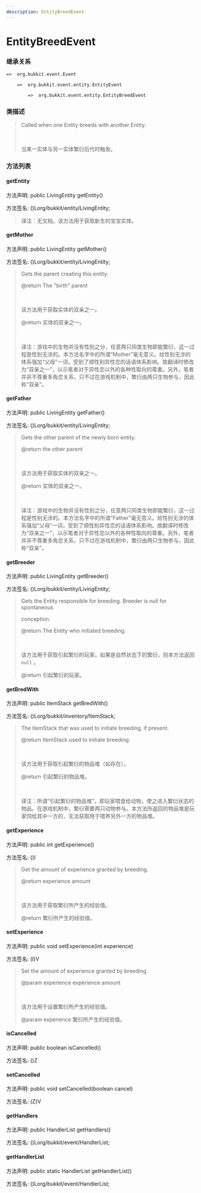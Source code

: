 ```yaml
---
description: EntityBreedEvent
---
```


# EntityBreedEvent

### 继承关系

    =>  org.bukkit.event.Event

        =>  org.bukkit.event.entity.EntityEvent

            =>  org.bukkit.event.entity.EntityBreedEvent

### 类描述

> Called when one Entity breeds with another Entity.
> 
> <br>
> 
> 当某一实体与另一实体繁衍后代时触发。

### 方法列表

#### getEntity

方法声明: public LivingEntity getEntity()

方法签名: ()Lorg/bukkit/entity/LivingEntity;

> 译注：无文档。该方法用于获取新生的宝宝实体。

#### getMother

方法声明: public LivingEntity getMother()

方法签名: ()Lorg/bukkit/entity/LivingEntity;

> Gets the parent creating this entity.
> 
> @return The "birth" parent
> 
> <br>
> 
> 该方法用于获取实体的双亲之一。
> 
> @return 实体的双亲之一。
> 
> <br>
> 
> 译注：游戏中的生物并没有性别之分，任意两只同类生物即能繁衍，这一过程是性别无涉的。本方法名字中的所谓“Mother”毫无意义。给性别无涉的体系强加“父母”一词，受到了顺性别异性恋的话语体系影响。故翻译时修改为“双亲之一”，以示笔者对于异性恋以外的各种性取向的尊重。另外，笔者并非不尊重多角恋关系，只不过在游戏机制中，繁衍由两只生物参与，因此称“双亲”。

#### getFather

方法声明: public LivingEntity getFather()

方法签名: ()Lorg/bukkit/entity/LivingEntity;

> Gets the other parent of the newly born entity.
> 
> @return the other parent
> 
> <br>
> 
> 该方法用于获取实体的双亲之一。
> 
> @return 实体的双亲之一。
> 
> <br>
> 
> 译注：游戏中的生物并没有性别之分，任意两只同类生物即能繁衍，这一过程是性别无涉的。本方法名字中的所谓“Father”毫无意义。给性别无涉的体系强加“父母”一词，受到了顺性别异性恋的话语体系影响。故翻译时修改为“双亲之一”，以示笔者对于异性恋以外的各种性取向的尊重。另外，笔者并非不尊重多角恋关系，只不过在游戏机制中，繁衍由两只生物参与，因此称“双亲”。

#### getBreeder

方法声明: public LivingEntity getBreeder()

方法签名: ()Lorg/bukkit/entity/LivingEntity;

> Gets the Entity responsible for breeding. Breeder is null for spontaneous
> 
> conception.
> 
> @return The Entity who initiated breeding.
> 
> <br>
> 
> 该方法用于获取引起繁衍的玩家。如果是自然状态下的繁衍，则本方法返回 `null` 。
> 
> @return 引起繁衍的玩家。

#### getBredWith

方法声明: public ItemStack getBredWith()

方法签名: ()Lorg/bukkit/inventory/ItemStack;

> The ItemStack that was used to initiate breeding, if present.
> 
> @return ItemStack used to initiate breeding.
> 
> <br>
> 
> 该方法用于获取引起繁衍的物品堆（如存在）。
> 
> @return 引起繁衍的物品堆。
> 
> <br>
> 
> 译注：所谓“引起繁衍的物品堆”，即玩家喂食给动物，使之进入繁衍状态的物品。在游戏机制中，繁衍需要两只动物参与。本方法所返回的物品堆是玩家饲给其中一方的，无法获取用于喂养另外一方的物品堆。

#### getExperience

方法声明: public int getExperience()

方法签名: ()I

> Get the amount of experience granted by breeding.
> 
> @return experience amount
> 
> <br>
> 
> 该方法用于获取繁衍所产生的经验值。
> 
> @return 繁衍所产生的经验值。

#### setExperience

方法声明: public void setExperience(int experience)

方法签名: (I)V

> Set the amount of experience granted by breeding.
> 
> @param experience experience amount
> 
> <br>
> 
> 该方法用于设置繁衍所产生的经验值。
> 
> @param experience 繁衍所产生的经验值。

#### isCancelled

方法声明: public boolean isCancelled()

方法签名: ()Z

#### setCancelled

方法声明: public void setCancelled(boolean cancel)

方法签名: (Z)V

#### getHandlers

方法声明: public HandlerList getHandlers()

方法签名: ()Lorg/bukkit/event/HandlerList;

#### getHandlerList

方法声明: public static HandlerList getHandlerList()

方法签名: ()Lorg/bukkit/event/HandlerList;